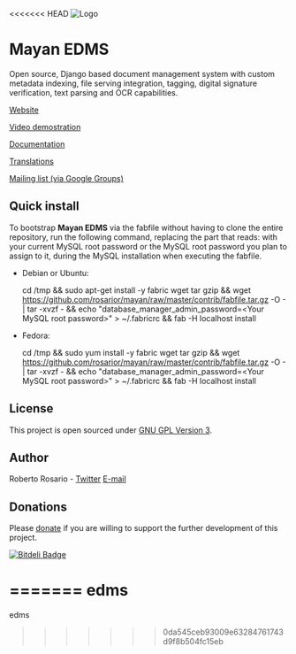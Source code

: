 <<<<<<< HEAD
![Logo](https://github.com/rosarior/mayan/raw/master/docs/_static/mayan_logo_landscape_black.jpg)

Mayan EDMS
==========

Open source, Django based document management system with custom metadata
indexing, file serving integration, tagging, digital signature verification,
text parsing and OCR capabilities.

[Website](http://www.mayan-edms.com)

[Video demostration](http://bit.ly/pADNXv)

[Documentation](http://readthedocs.org/docs/mayan/en/latest/)

[Translations](https://www.transifex.net/projects/p/mayan-edms/)

[Mailing list (via Google Groups)](http://groups.google.com/group/mayan-edms)


Quick install
-------------
To bootstrap **Mayan EDMS** via the fabfile without having to clone the
entire repository, run the following command, replacing the part that
reads: <Your MySQL root password> with your current MySQL root password
or the MySQL root password you plan to assign to it, during the MySQL
installation when executing the fabfile.

- Debian or Ubuntu:

    cd /tmp && sudo apt-get install -y fabric wget tar gzip && wget https://github.com/rosarior/mayan/raw/master/contrib/fabfile.tar.gz -O - | tar -xvzf - && echo "database_manager_admin_password=&lt;Your MySQL root password&gt;" > ~/.fabricrc && fab -H localhost install
    
- Fedora:

    cd /tmp && sudo yum install -y fabric wget tar gzip && wget https://github.com/rosarior/mayan/raw/master/contrib/fabfile.tar.gz -O - | tar -xvzf - && echo "database_manager_admin_password=&lt;Your MySQL root password&gt;" > ~/.fabricrc && fab -H localhost install


License
-------
This project is open sourced under [GNU GPL Version 3](http://www.gnu.org/licenses/gpl-3.0.html).


Author
------
Roberto Rosario - [Twitter](http://twitter.com/#siloraptor) [E-mail](mailto://roberto.rosario@mayan-edms.com)


Donations
---------
Please [donate](https://www.paypal.com/cgi-bin/webscr?cmd=_s-xclick&hosted_button_id=W6LMMZHTNUJ6L) if you are willing to support the further development of this project.



[![Bitdeli Badge](https://d2weczhvl823v0.cloudfront.net/rosarior/mayan/trend.png)](https://bitdeli.com/free "Bitdeli Badge")

=======
edms
====

edms
>>>>>>> 0da545ceb93009e63284761743d9f8b504fc15eb
